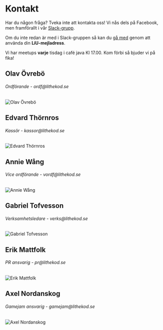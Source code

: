# Kontakt

Har du någon fråga? Tveka inte att kontakta oss! Vi nås dels på Facebook, men
framförallt i vår [Slack-grupp](https://lithe-kod.slack.com/).

Om du inte redan är med i Slack-gruppen så kan du
[gå med](https://lithe-kod.slack.com/signup) genom att använda din **LiU-mejladress**.

Vi har meetups **varje** tisdag i café java Kl 17.00. Kom förbi så bjuder vi på fika!

<div id="card-container">
	<div class="profile-card">
		<h2>Olav Övrebö</h2>
		<h6>Ordförande - ordf@lithekod.se</h6>
		<img src="/static/img/lithekod_olav.png" alt="Olav Övrebö">
	</div>
	<div class="profile-card">
		<h2>Edvard Thörnros</h2>
		<h6>Kassör - kassor@lithekod.se</h6>
		<img src="/static/img/lithekod_edvard.png" alt="Edvard Thörnros">
	</div>
	<div class="profile-card">
		<h2>Annie Wång</h2>
		<h6>Vice ordförande - vordf@lithekod.se</h6>
		<img src="/static/img/lithekod_annie.png" alt="Annie Wång">
	</div>
	<div class="profile-card">
		<h2>Gabriel Tofvesson</h2>
		<h6>Verksamhetsledare - verks@lithekod.se</h6>
		<img src="/static/img/lithekod_gabriel.png" alt="Gabriel Tofvesson">
	</div>
	<div class="profile-card">
		<h2>Erik Mattfolk</h2>
		<h6>PR ansvarig - pr@lithekod.se</h6>
		<img src="/static/img/lithekod_erik.png" alt="Erik Mattfolk">
	</div>
	<div class="profile-card">
		<h2>Axel Nordanskog</h2>
		<h6>Gamejam ansvarig - gamejam@lithekod.se</h6>
		<img src="/static/img/lithekod_axel.png" alt="Axel Nordanskog">
	</div>
</div>
